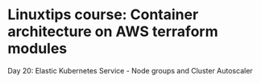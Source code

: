 # Linuxtips course: Container architecture on AWS terraform modules

Day 20: Elastic Kubernetes Service - Node groups and Cluster Autoscaler
